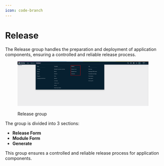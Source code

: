 ```yaml
---
icon: code-branch
---
```


# Release

The Release group handles the preparation and deployment of application components, ensuring a controlled and reliable release process.

<figure><img src="../../.gitbook/assets/dev-module/release-menu.png" alt=""><figcaption><p>Release group</p></figcaption></figure>

The group is divided into 3 sections:

* **Release Form**
* **Module Form**
* **Generate**

This group ensures a controlled and reliable release process for application components.
